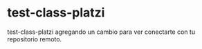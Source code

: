 # test-class-platzi
test-class-platzi
agregando un cambio para ver conectarte con tu repositorio remoto.
